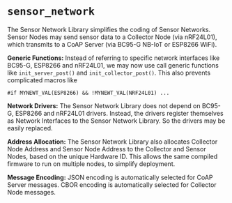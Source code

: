 # `sensor_network`

The Sensor Network Library simplifies the coding of Sensor Networks.  Sensor Nodes may send sensor data to a Collector Node (via nRF24L01), which transmits to a CoAP Server (via BC95-G NB-IoT or ESP8266 WiFi). 

<b>Generic Functions:</b> Instead of referring to specific network interfaces like BC95-G, ESP8266 and nRF24L01,
we may now use call generic functions like `init_server_post()` and `init_collector_post()`.
This also prevents complicated macros like

`#if MYNEWT_VAL(ESP8266) && !MYNEWT_VAL(NRF24L01) ...`

<b>Network Drivers:</b> The Sensor Network Library does not depend on BC95-G, ESP8266 and nRF24L01 drivers.
Instead, the drivers register themselves as Network Interfaces
to the Sensor Network Library.  So the drivers may be easily replaced.

<b>Address Allocation:</b> The Sensor Network Library also allocates Collector Node Address and Sensor Node Address
to the Collector and Sensor Nodes, based on the unique Hardware ID.  This allows the same
compiled firmware to run on multiple nodes, to simplify deployment.

<b>Message Encoding:</b> JSON encoding is automatically selected for CoAP Server messages. CBOR encoding is
automatically selected for Collector Node messages.
